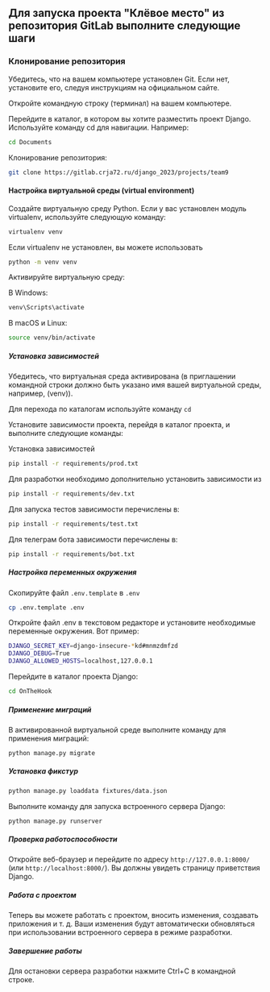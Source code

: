 ## Для запуска проекта "Клёвое место" из репозитория GitLab выполните следующие шаги

### Клонирование репозитория

Убедитесь, что на вашем компьютере установлен Git. Если нет, установите его, следуя инструкциям на официальном сайте.

Откройте командную строку (терминал) на вашем компьютере.

Перейдите в каталог, в котором вы хотите разместить проект Django. Используйте команду cd для навигации. Например:

```Bash
cd Documents
```

Клонирование репозитория:

```Bash
git clone https://gitlab.crja72.ru/django_2023/projects/team9
```

#### Настройка виртуальной среды (virtual environment)

Создайте виртуальную среду Python. Если у вас установлен модуль virtualenv, используйте следующую команду:

```Bash
virtualenv venv
```

Если virtualenv не установлен, вы можете использовать

```Bash
python -m venv venv
```

Активируйте виртуальную среду:

В Windows:

```Bash
venv\Scripts\activate
```

В macOS и Linux:

```Bash
source venv/bin/activate
```

##### Установка зависимостей

Убедитесь, что виртуальная среда активирована (в приглашении командной строки должно быть указано имя вашей виртуальной
среды, например, (venv)).

Для перехода по каталогам используйте команду ```cd```

Установите зависимости проекта, перейдя в каталог проекта, и выполните следующие команды:

Установка зависимостей

```Bash
pip install -r requirements/prod.txt
```

Для разработки необходимо дополнительно установить зависимости из

```Bash
pip install -r requirements/dev.txt
```

Для запуска тестов зависимости перечислены в:

```Bash
pip install -r requirements/test.txt
```

Для телеграм бота зависимости перечислены в:

```Bash
pip install -r requirements/bot.txt
```

##### Настройка переменных окружения

Скопируйте файл `.env.template` в `.env`

```Bash
cp .env.template .env
```

Откройте файл .env в текстовом редакторе и установите необходимые переменные окружения. Вот пример:

```Bash
DJANGO_SECRET_KEY=django-insecure-*kd#mnmzdmfzd
DJANGO_DEBUG=True
DJANGO_ALLOWED_HOSTS=localhost,127.0.0.1
```

Перейдите в каталог проекта Django:

```Bash
cd OnTheHook
```

##### Применение миграций

В активированной виртуальной среде выполните команду для применения миграций:

```Bash
python manage.py migrate
```

##### Установка фикстур

```Bash
python manage.py loaddata fixtures/data.json
```

Выполните команду для запуска встроенного сервера Django:

```Bash
python manage.py runserver
```

##### Проверка работоспособности

Откройте веб-браузер и перейдите по адресу ```http://127.0.0.1:8000/``` (или ```http://localhost:8000/```). Вы должны
увидеть
страницу приветствия Django.

##### Работа с проектом

Теперь вы можете работать с проектом, вносить изменения, создавать приложения и т. д. Ваши изменения будут автоматически
обновляться при использовании встроенного сервера в режиме разработки.

##### Завершение работы

Для остановки сервера разработки нажмите Ctrl+C в командной строке.
